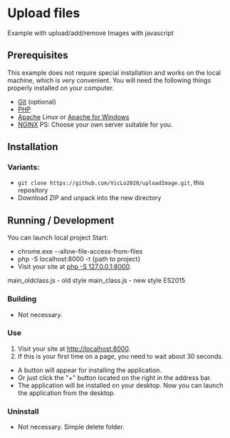 # Upload files

Example with upload/add/remove Images with javascript

## Prerequisites

This example does not require special installation and works on the local machine, which is very convenient.
You will need the following things properly installed on your computer.

* [Git](http://git-scm.com/) (optional)
* [PHP](https://www.php.net/downloads.php)
* [Apache](https://httpd.apache.org/download.cgi) Linux or [Apache for Windows](https://apache-windows.ru/)
* [NGINX](https://nginx.org/)
PS: Choose your own server suitable for you.

## Installation

### Variants:
* `git clone https://github.com/VicLo2020/uploadImage.git`, this repository
* Download ZIP and unpack into the new directory

## Running / Development

You can launch local project
Start:
* chrome.exe --allow-file-access-from-files
* php -S localhost:8000 -t {path to project}
* Visit your site at [php -S 127.0.0.1:8000](http://localhost:8000).

main_oldclass.js - old style
main_class.js - new style ES2015

### Building

* Not necessary.

### Use

1. Visit your site at [http://localhost:8000](http://localhost:8000).
2. If this is your first time on a page, you need to wait about 30 seconds. 

 * A button will appear for installing the application.
 * Or just click the "+" button located on the right in the address bar.
 * The application will be installed on your desktop. Now you can launch the application from the desktop.

### Uninstall

* Not necessary. Simple delete folder.
